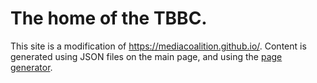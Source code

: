 # The home of the TBBC.
This site is a modification of https://mediacoalition.github.io/.
Content is generated using JSON files on the main page, and using the [page generator](https://dlphesigns.github.io/news/tbbc/pagegenerator).
